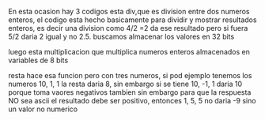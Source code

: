 En esta ocasion hay 3 codigos esta div,que es division entre dos numeros enteros, el codigo esta hecho basicamente para dividir y mostrar resultados enteros, es decir una division como 4/2 =2 da ese resultado pero si fuera 5/2 daria 2 igual y no 2.5. buscamos almacenar los valores en 32 bits 

luego esta multiplicacion que multiplica numeros enteros almacenados en variables de 8 bits

resta hace esa funcion pero con tres numeros, si pod ejemplo tenemos los numeros 10, 1, 1 la resta daria 8, sin embargo si se tiene 10, -1, 1 daria 10 porque toma vaores negativos tambien sin embargo para que la respuesta NO sea ascii el resultado debe ser positivo, entonces 1, 5, 5 no daria -9 sino un valor no numerico 